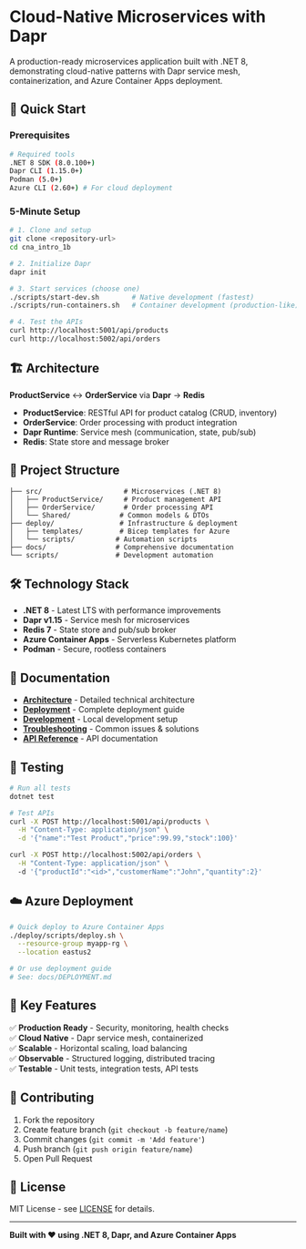 # Cloud-Native Microservices with Dapr

A production-ready microservices application built with .NET 8, demonstrating cloud-native patterns with Dapr service mesh, containerization, and Azure Container Apps deployment.

## 🚀 Quick Start

### Prerequisites
```bash
# Required tools
.NET 8 SDK (8.0.100+)
Dapr CLI (1.15.0+)  
Podman (5.0+)
Azure CLI (2.60+) # For cloud deployment
```

### 5-Minute Setup
```bash
# 1. Clone and setup
git clone <repository-url>
cd cna_intro_1b

# 2. Initialize Dapr
dapr init

# 3. Start services (choose one)
./scripts/start-dev.sh        # Native development (fastest)
./scripts/run-containers.sh   # Container development (production-like)

# 4. Test the APIs
curl http://localhost:5001/api/products
curl http://localhost:5002/api/orders
```

## 🏗️ Architecture

**ProductService** ↔️ **OrderService** via **Dapr** → **Redis**

- **ProductService**: RESTful API for product catalog (CRUD, inventory)
- **OrderService**: Order processing with product integration  
- **Dapr Runtime**: Service mesh (communication, state, pub/sub)
- **Redis**: State store and message broker

## 📁 Project Structure

```
├── src/                    # Microservices (.NET 8)
│   ├── ProductService/     # Product management API
│   ├── OrderService/       # Order processing API  
│   └── Shared/            # Common models & DTOs
├── deploy/                # Infrastructure & deployment
│   ├── templates/         # Bicep templates for Azure
│   └── scripts/          # Automation scripts
├── docs/                 # Comprehensive documentation
└── scripts/              # Development automation
```

## 🛠️ Technology Stack

- **.NET 8** - Latest LTS with performance improvements
- **Dapr v1.15** - Service mesh for microservices  
- **Redis 7** - State store and pub/sub broker
- **Azure Container Apps** - Serverless Kubernetes platform
- **Podman** - Secure, rootless containers

## 📖 Documentation

- **[Architecture](./docs/ARCHITECTURE.md)** - Detailed technical architecture
- **[Deployment](./docs/DEPLOYMENT.md)** - Complete deployment guide  
- **[Development](./docs/DEVELOPMENT.md)** - Local development setup
- **[Troubleshooting](./docs/TROUBLESHOOTING.md)** - Common issues & solutions
- **[API Reference](./docs/API_REFERENCE.md)** - API documentation

## 🧪 Testing

```bash
# Run all tests
dotnet test

# Test APIs
curl -X POST http://localhost:5001/api/products \
  -H "Content-Type: application/json" \
  -d '{"name":"Test Product","price":99.99,"stock":100}'

curl -X POST http://localhost:5002/api/orders \
  -H "Content-Type: application/json" \  
  -d '{"productId":"<id>","customerName":"John","quantity":2}'
```

## ☁️ Azure Deployment

```bash
# Quick deploy to Azure Container Apps
./deploy/scripts/deploy.sh \
  --resource-group myapp-rg \
  --location eastus2

# Or use deployment guide
# See: docs/DEPLOYMENT.md
```

## 🎯 Key Features

✅ **Production Ready** - Security, monitoring, health checks  
✅ **Cloud Native** - Dapr service mesh, containerized  
✅ **Scalable** - Horizontal scaling, load balancing  
✅ **Observable** - Structured logging, distributed tracing  
✅ **Testable** - Unit tests, integration tests, API tests  

## 🤝 Contributing

1. Fork the repository
2. Create feature branch (`git checkout -b feature/name`)  
3. Commit changes (`git commit -m 'Add feature'`)
4. Push branch (`git push origin feature/name`)
5. Open Pull Request

## 📄 License

MIT License - see [LICENSE](LICENSE) for details.

---

**Built with ❤️ using .NET 8, Dapr, and Azure Container Apps**